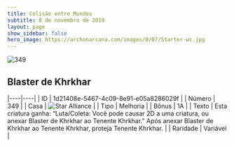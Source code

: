 ```yaml
---
title: Colisão entre Mundos
subtitle: 8 de novembro de 2019
layout: page
show_sidebar: false
hero_image: https://archonarcana.com/images/0/07/Starter-wc.jpg
---
```


![349](https://cdn.keyforgegame.com/media/card_front/pt/452_349_MXR856VVJC6W_pt.png)

## Blaster de Khrkhar

|----|----|
| ID | 1d21408e-5467-4c09-8e91-e05a8286029f |
| Número | 349 |
| Casa | ![Star Alliance](https://archonarcana.com/images/thumb/7/7d/Star_Alliance.png/22px-Star_Alliance.png "Aliança Estelar") |
| Tipo | Melhoria |
| Bônus | 1A |
| Texto | Esta criatura ganha: “Luta/Coleta:  Você pode causar 2D a uma criatura, ou anexar Blaster de Khrkhar ao Tenente Khrkhar.” Após anexar Blaster de Khrkhar ao Tenente Khrkhar, proteja Tenente Khrkhar. |
| Raridade | Variável |
